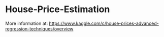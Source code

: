 # House-Price-Estimation
More information at: https://www.kaggle.com/c/house-prices-advanced-regression-techniques/overview
